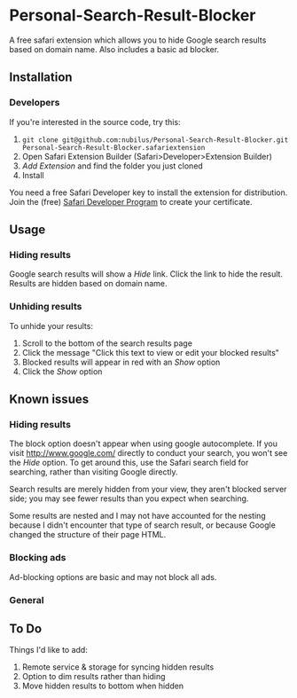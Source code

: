 Personal-Search-Result-Blocker
==============================

A free safari extension which allows you to hide Google search results based on domain name. Also includes a basic ad blocker.

## Installation


### Developers

If you're interested in the source code, try this:

1. `git clone git@github.com:nubilus/Personal-Search-Result-Blocker.git Personal-Search-Result-Blocker.safariextension`
2. Open Safari Extension Builder (Safari>Developer>Extension Builder)
3. *Add Extension* and find the folder you just cloned
5. Install 

You need a free Safari Developer key to install the extension for distribution. Join the (free) [Safari Developer Program](https://developer.apple.com/programs/safari/) to create your certificate.


## Usage

### Hiding results

Google search results will show a *Hide <domain>* link. Click the link to hide the result. Results are hidden based on domain name.


### Unhiding results

To unhide your results:

1. Scroll to the bottom of the search results page
2. Click the message "Click this text to view or edit your blocked results"
3. Blocked results will appear in red with an *Show <domain>* option
4. Click the *Show <domain>* option


## Known issues

### Hiding results

The block option doesn't appear when using google autocomplete. If you visit http://www.google.com/ directly to conduct your search, you won't see the *Hide <domain>* option. To get around this, use the Safari search field for searching, rather than visiting Google directly.

Search results are merely hidden from your view, they aren't blocked server side; you may see fewer results than you expect when searching.

Some results are nested and I may not have accounted for the nesting because I didn't encounter that type of search result, or because Google changed the structure of their page HTML.


### Blocking ads

Ad-blocking options are basic and may not block all ads.

### General

## To Do

Things I'd like to add:

1. Remote service & storage for syncing hidden results
2. Option to dim results rather than hiding
3. Move hidden results to bottom when hidden